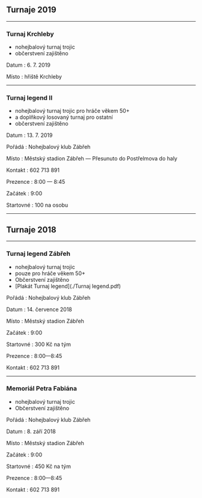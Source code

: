 ## Turnaje 2019 ##

---

### Turnaj Krchleby ###
- nohejbalový turnaj trojic
- občerstvení zajištěno 

Datum
: 6\. 7\. 2019

Místo
: hřiště Krchleby

---

### Turnaj legend II ###
- nohejbalový turnaj trojic pro hráče věkem 50+
- a doplňkový losovaný turnaj pro ostatní
- občerstvení zajištěno 

Datum
: 13\. 7\. 2019

Pořádá
: Nohejbalový klub Zábřeh

Místo
: Městský stadion Zábřeh — Přesunuto do Postřelmova do haly

Kontakt
: 602 713 891

Prezence
: 8:00 — 8:45

Začátek
: 9:00

Startovné
: 100 na osobu

---

## Turnaje 2018 ##

---

### Turnaj legend Zábřeh ###
- nohejbalový turnaj trojic
- pouze pro hráče věkem 50+ 
- Občerstvení zajištěno 
- [Plakát Turnaj legend](./Turnaj legend.pdf)

Pořádá
: Nohejbalový klub Zábřeh

Datum
: 14\. července 2018

Místo
: Městský stadion Zábřeh 

Začátek
: 9:00 

Startovné
: 300 Kč na tým 

Prezence
: 8:00—8:45 

Kontakt
: 602 713 891

---

### Memoriál Petra Fabiána 
- nohejbalový turnaj trojic
- Občerstvení zajištěno 

Pořádá
: Nohejbalový klub Zábřeh

Datum
: 8\. září 2018

Místo
: Městský stadion Zábřeh 

Začátek
: 9:00 

Startovné
: 450 Kč na tým 

Prezence
: 8:00—8:45 

Kontakt
: 602 713 891
